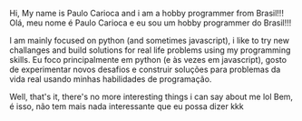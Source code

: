 Hi, My name is Paulo Carioca and i am a hobby programmer from Brasil!!!
Olá, meu nome é Paulo Carioca e eu sou um hobby programmer do Brasil!!!

I am mainly focused on python (and sometimes javascript), i like to try new challanges and build solutions for real life problems using my programming skills.
Eu foco principalmente em python (e às vezes em javascript), gosto de experimentar novos desafios e construir soluções para problemas da vida real usando minhas habilidades de programação.

Well, that's it, there's no more interesting things i can say about me lol
Bem, é isso, não tem mais nada interessante que eu possa dizer kkk
